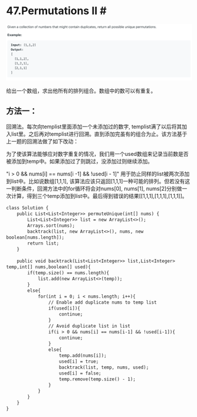 # 47.Permutations II \#

![](.gitbook/assets/image%20%286%29.png)

给出一个数组，求出他所有的排列组合。数组中的数可以有重复。

## 方法一：

回溯法。每次向templist里面添加一个未添加过的数字, templist满了以后将其加入list里。之后再对templist进行回溯。直到添加完虽有的组合为止。该方法基于上一题的回溯法做了如下改动：

为了使该算法能够应对数字重复的情况，我们用一个used数组来记录当前数是否被添加到temp中。如果添加过了则跳过，没添加过则继续添加。

"i &gt; 0 && nums\[i\] == nums\[i -1\] && !used\[i - 1\]" 用于防止同样的list被两次添加到list中。比如说数组\[1,1,1\], 该算法应该只返回\[1,1,1\]一种可能的排列。但若没有这一判断条件，回溯方法中的for循环将会对nums\[0\], nums\[1\], nums\[2\]分别做一次计算，得到三个temp添加到list中。最后得到错误的结果\[\[1,1,1\],\[1,1,1\],\[1,1,1\]\]。

```text
class Solution {
    public List<List<Integer>> permuteUnique(int[] nums) {
        List<List<Integer>> list = new ArrayList<>();
        Arrays.sort(nums);
        backtrack(list, new ArrayList<>(), nums, new boolean[nums.length]);
        return list;
    }
    
    public void backtrack(List<List<Integer>> list,List<Integer> temp,int[] nums,boolean[] used){
        if(temp.size() == nums.length){
            list.add(new ArrayList<>(temp));
        }
        else{
            for(int i = 0; i < nums.length; i++){
                // Enable add duplicate nums to temp list
                if(used[i]){
                    continue;
                }
                // Avoid duplicate list in list
                if(i > 0 && nums[i] == nums[i-1] && !used[i-1]){
                    continue;
                }
                else{
                    temp.add(nums[i]);
                    used[i] = true;
                    backtrack(list, temp, nums, used);
                    used[i] = false;
                    temp.remove(temp.size() - 1);
                }
            }
        }
    }
}
```

